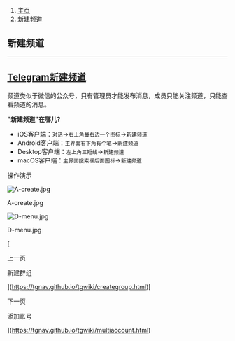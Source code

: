 1.  [主页](https://tgnav.github.io/tgwiki/)
2.  [新建频道](https://tgnav.github.io/tgwiki/createchannel.html)

## 新建频道

* * *

## [Telegram新建频道](#telegram新建频道)

频道类似于微信的公众号，只有管理员才能发布消息，成员只能关注频道，只能查看频道的消息。

**"新建频道"在哪儿?**

+   iOS客户端：`对话`\->`右上角最右边一个图标`\->`新建频道`
+   Android客户端：`主界面右下角有个笔`\->`新建频道`
+   Desktop客户端：`左上角三短线`\->`新建频道`
+   macOS客户端：`主界面搜索框后面图标`\->`新建频道`

操作演示

![A-create.jpg](https://cdn.jsdelivr.net/gh/tgwiki/images/A/create.jpg)

A-create.jpg

![D-menu.jpg](https://cdn.jsdelivr.net/gh/tgwiki/images/D/menu.jpg)

D-menu.jpg

[

上一页

新建群组

](https://tgnav.github.io/tgwiki/creategroup.html)[

下一页

添加账号

](https://tgnav.github.io/tgwiki/multiaccount.html)